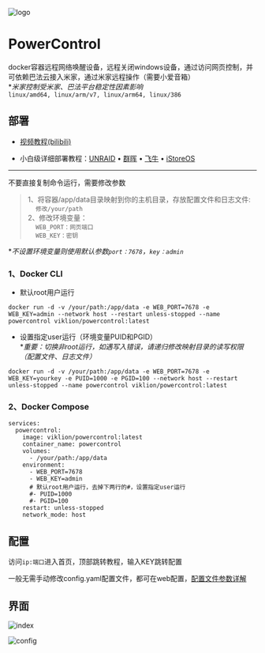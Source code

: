 ![logo](https://github.com/user-attachments/assets/8738de3a-23a3-48d1-bb91-23b152551122)

# PowerControl
docker容器远程网络唤醒设备，远程关闭windows设备，通过访问网页控制，并可依赖巴法云接入米家，通过米家远程操作（需要小爱音箱）  
**米家控制受米家、巴法平台稳定性因素影响*  
`linux/amd64, linux/arm/v7, linux/arm64, linux/386`

## 部署
* [视频教程(bilibili)](https://www.bilibili.com/video/BV1cykZY7Er9)

* 小白级详细部署教程：[UNRAID](https://github.com/viklion/PowerControl/blob/main/UNRAID.md) • [群晖](https://github.com/viklion/PowerControl/blob/main/DSM.md) • [飞牛](https://github.com/viklion/PowerControl/blob/main/FNOS.md) • [iStoreOS](https://github.com/viklion/PowerControl/blob/main/iStoreOS.md)

<hr>

不要直接复制命令运行，需要修改参数  
> 1、将容器/app/data目录映射到你的主机目录，存放配置文件和日志文件:  
&nbsp;&nbsp;&nbsp;&nbsp;`修改/your/path`  
2、修改环境变量：  
&nbsp;&nbsp;&nbsp;&nbsp;`WEB_PORT：网页端口`  
&nbsp;&nbsp;&nbsp;&nbsp;`WEB_KEY：密钥`

**不设置环境变量则使用默认参数`port：7678`，`key：admin`*
### 1、Docker CLI
+ 默认root用户运行
```
docker run -d -v /your/path:/app/data -e WEB_PORT=7678 -e WEB_KEY=admin --network host --restart unless-stopped --name powercontrol viklion/powercontrol:latest
```
+ 设置指定user运行（环境变量PUID和PGID）  
**重要：切换非root运行，如遇写入错误，请递归修改映射目录的读写权限（配置文件、日志文件）*
```
docker run -d -v /your/path:/app/data -e WEB_PORT=7678 -e WEB_KEY=yourkey -e PUID=1000 -e PGID=100 --network host --restart unless-stopped --name powercontrol viklion/powercontrol:latest
```

### 2、Docker Compose
```
services:
  powercontrol:
    image: viklion/powercontrol:latest
    container_name: powercontrol
    volumes:
      - /your/path:/app/data
    environment:
      - WEB_PORT=7678
      - WEB_KEY=admin
      # 默认root用户运行，去掉下两行的#，设置指定user运行
      #- PUID=1000
      #- PGID=100
    restart: unless-stopped
    network_mode: host
```

## 配置
访问`ip:端口`进入首页，顶部跳转教程，输入KEY跳转配置

一般无需手动修改config.yaml配置文件，都可在web配置，[配置文件参数详解](https://github.com/viklion/PowerControl/blob/main/YAML.md)

## 界面
![index](https://github.com/user-attachments/assets/3df4b928-0cf9-4deb-a478-5681dc77b586)

![config](https://github.com/user-attachments/assets/ac7eba15-5e32-4495-a015-931a4e3ca7a6)


